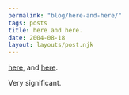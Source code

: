 ```yaml
---
permalink: "blog/here-and-here/"
tags: posts
title: here and here.
date: 2004-08-18
layout: layouts/post.njk
---
```


[here][1], and [here][2].

Very significant.

 [1]: http://www.livejournal.com/users/wasson/114077.html
 [2]: http://www.livejournal.com/users/rad_jose/2002/05/03/